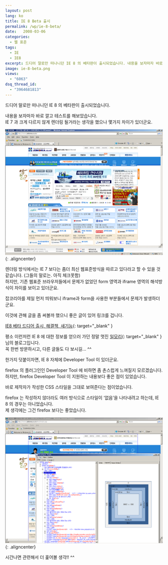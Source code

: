 ```yaml
---
layout: post
lang: ko
title: IE 8 Beta 출시
permalink: /wp/ie-8-beta/
date:   2008-03-06
categories:
  - 웹 표준
tags:
  - IE
  - IE8
excerpt: 드디어 말로만 떠나니던 IE 8 의 베타판이 출시되었습니다. 내용을 보자마자 바로 깔고 테스트를 해보았습니다. IE 7 과 크게 다르지 않게 렌더링 될거라는 생각을 했으나 몇가지 차이가 있더군요. 렌더링 방식에서는 IE 7 보다는 좀더 최신 웹표준방식을 따르고 있다라고 할 수 있을 것 같습니다. 하지만, 기존 웹표준 브라우저들에서 문제가 없었던 form 영역과 iframe 영역의 해석방식이 차이를 보이고 있더군요. 잡코리아를 제일 먼저 띄워보니 iframe과 form을 사용한 부분들에서 문제가 발생하더군요.[...]
image: ie-8-beta.png
views:
  - "6063"
dsq_thread_id:
  - "3964681813"
---
```


드디어 말로만 떠나니던 IE 8 의 베타판이 출시되었습니다.
  
내용을 보자마자 바로 깔고 테스트를 해보았습니다.  
IE 7 과 크게 다르지 않게 렌더링 될거라는 생각을 했으나 몇가지 차이가 있더군요.

![IE8로 확인한 잡코리아](/assets/img/2008/ie8_jobkorea1.gif){: .aligncenter}

렌더링 방식에서는 IE 7 보다는 좀더 최신 웹표준방식을 따르고 있다라고 할 수 있을 것 같습니다. (그들의 말로는. 아직 체크못함)  
하지만, 기존 웹표준 브라우저들에서 문제가 없었던 form 영역과 iframe 영역의 해석방식이 차이를 보이고 있더군요.
  
잡코리아를 제일 먼저 띄워보니 iframe과 form을 사용한 부분들에서 문제가 발생하더군요.

이것에 관해 글을 좀 써볼까 했으니 좋은 글이 있어 링크를 겁니다.

[IE8 베타 드디어 출시, 해결책, 새기능](//ilmol.com/wp/2008/03/06/371/){: target="_blank" }

평소 이런저런 IE 8 에 대한 정보를 얻으러 가던 정말 멋진 [일모리](//ilmol.com){: target="_blank" }님의 블로그입니다.  
꼭 한번 방문하시고, 다른 글들도 다 보시길... ^^

한가지 덧붙이자면, IE 8 자체에 Developer Tool 이 있더군요.
  
firefox 의 플러그인인 Developer Tool 에 비하면 좀 촌스럽게 느껴질지 모르겠습니다.  
하지만, firefox Developer Tool 이 지원하는 내용보다 좋은 점이 있었습니다.
  
바로 제작자가 작성한 CSS 스타일을 그대로 보여준다는 점이었습니다.
  
firefox 는 작성하지 않더라도 여러 방식으로 스타일이 ‘없음’을 나타내려고 하는데, IE 8 의 경우는 아니었습니다.  
제 생각에는 그건 firefox 보다는 좋았습니다.

![IE8로 확인한 잡코리아와 개발자 툴](/assets/img/2008/ie8_jobkorea2.gif){: .aligncenter}

시간나면 관련해서 더 훑어볼 생각!! ^^